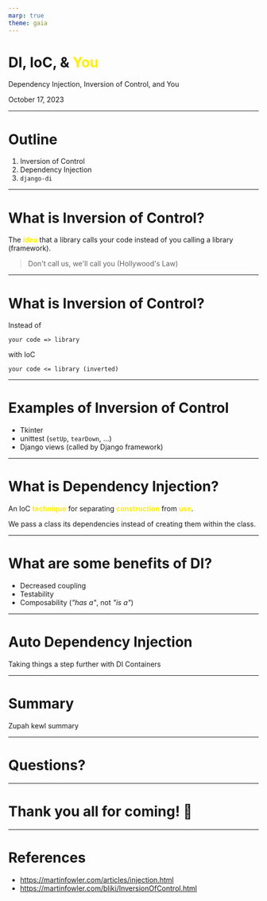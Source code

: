 ```yaml
---
marp: true
theme: gaia
---
```


<style>
    .yellow {
        color: #ffee00
    }
    strong {
        color: #ffee00
    }
    section {
        background: #111111;
        color: white;
    }
</style>

<!-- _class:
- lead
-->

<h1>DI, IoC, &<span class="yellow"> You</span></h1>

Dependency Injection, Inversion of Control, and You

October 17, 2023

---

# Outline

1. Inversion of Control
2. Dependency Injection
3. `django-di`

---

# What is Inversion of Control?

The **idea** that a library calls your code instead of you calling a library (framework).

> Don't call us, we'll call you (Hollywood's Law)

---

# What is Inversion of Control?

Instead of

```
your code => library
```

with IoC

```
your code <= library (inverted)
```

<!-- Show `ioc*.py` examples after this slide -->

---

# Examples of Inversion of Control
- Tkinter
- unittest (`setUp`, `tearDown`, ...)
- Django views (called by Django framework)

---

# What is Dependency Injection?

An IoC **technique** for separating **construction** from **use**.

We pass a class its dependencies instead of creating them within the class.

---

# What are some benefits of DI?

- Decreased coupling
- Testability
- Composability (_"has a"_, not _"is a"_)

---

# Auto Dependency Injection

Taking things a step further with DI Containers

---

<!-- _class:
- lead
-->

# Summary

Zupah kewl summary

---

<!-- _class:
- lead
-->

# Questions?

---

<!-- _class:
- lead
-->

# Thank you all for coming! 👋

---

# References

- https://martinfowler.com/articles/injection.html
- https://martinfowler.com/bliki/InversionOfControl.html

